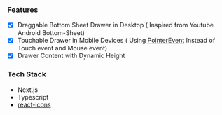 ### Features
- [x] Draggable Bottom Sheet Drawer in Desktop ( Inspired from Youtube Android Bottom-Sheet)
- [x] Touchable Drawer in Mobile Devices ( Using [PointerEvent](https://developer.mozilla.org/en-US/docs/Web/API/PointerEvent) Instead of Touch event and Mouse event)
- [x] Drawer Content with Dynamic Height
### Tech Stack
- Next.js
- Typescript
- [react-icons](https://www.npmjs.com/package/react-icons)
